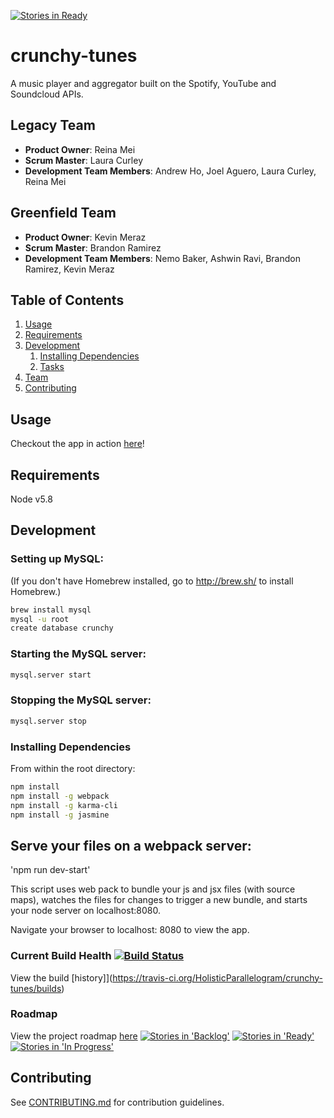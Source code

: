 [![Stories in Ready](https://badge.waffle.io/HolisticParallelogram/crunchy-tunes.png?label=ready&title=Ready)](https://waffle.io/HolisticParallelogram/crunchy-tunes)
# crunchy-tunes
A music player and aggregator built on the Spotify, YouTube and Soundcloud APIs.

## Legacy Team

  - __Product Owner__: Reina Mei
  - __Scrum Master__: Laura Curley
  - __Development Team Members__: Andrew Ho, Joel Aguero, Laura Curley, Reina Mei
  
## Greenfield Team

  - __Product Owner__: Kevin Meraz
  - __Scrum Master__: Brandon Ramirez
  - __Development Team Members__: Nemo Baker, Ashwin Ravi, Brandon Ramirez, Kevin Meraz
  

## Table of Contents

1. [Usage](#Usage)
1. [Requirements](#requirements)
1. [Development](#development)
    1. [Installing Dependencies](#installing-dependencies)
    1. [Tasks](#tasks)
1. [Team](#team)
1. [Contributing](#contributing)

## Usage

Checkout the app in action [here](http://159.203.225.145:8080/)!

## Requirements

Node v5.8

## Development

### Setting up MySQL:
(If you don't have Homebrew installed, go to http://brew.sh/ to install Homebrew.)
```sh
brew install mysql
mysql -u root
create database crunchy
```

### Starting the MySQL server:

```sh
mysql.server start
```

### Stopping the MySQL server:

```sh
mysql.server stop
```

### Installing Dependencies

From within the root directory:

```sh
npm install
npm install -g webpack
npm install -g karma-cli
npm install -g jasmine
```

## Serve your files on a webpack server:

'npm run dev-start'

This script uses web pack to bundle your js and jsx files (with source maps), watches the files for changes to trigger a new bundle, and starts your node server on localhost:8080.

Navigate your browser to localhost: 8080 to view the app.


### Current Build Health [![Build Status](https://travis-ci.org/HolisticParallelogram/crunchy-tunes.svg?branch=master)](https://travis-ci.org/HolisticParallelogram/crunchy-tunes)
View the build [history]](https://travis-ci.org/HolisticParallelogram/crunchy-tunes/builds)

### Roadmap

View the project roadmap [here](https://waffle.io/HolisticParallelogram/crunchy-tunes)
[![Stories in 'Backlog'](https://badge.waffle.io/HolisticParallelogram/crunchy-tunes.svg?label=Backlog&title=Backlog)](http://waffle.io/ImmaculateHangover/crunchy-tunes)
[![Stories in 'Ready'](https://badge.waffle.io/HolisticParallelogram/crunchy-tunes.svg?label=Ready&title=Ready)](http://waffle.io/HolisticParallelogram/crunchy-tunes)
[![Stories in 'In Progress'](https://badge.waffle.io/HolisticParallelogram/crunchy-tunes.svg?label=In%20Progress&title=In%20Progress)](http://waffle.io/HolisticParallelogram/crunchy-tunes)


## Contributing

See [CONTRIBUTING.md](CONTRIBUTING.md) for contribution guidelines.
